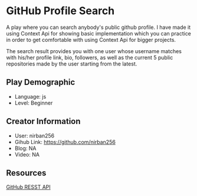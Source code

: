 # GitHub Profile Search

A play where you can search anybody's public github profile. I have made it using Context Api for showing basic implementation which you can practice in order to get comfortable with using Context Api for bigger projects.

The search result provides you with one user whose username matches with his/her profile link, bio, followers, as well as the current 5 public repositories made by the user starting from the latest.

## Play Demographic

- Language: js
- Level: Beginner

## Creator Information

- User: nirban256
- Gihub Link: https://github.com/nirban256
- Blog: NA
- Video: NA


## Resources

[GitHub RESST API](https://docs.github.com/rest)
